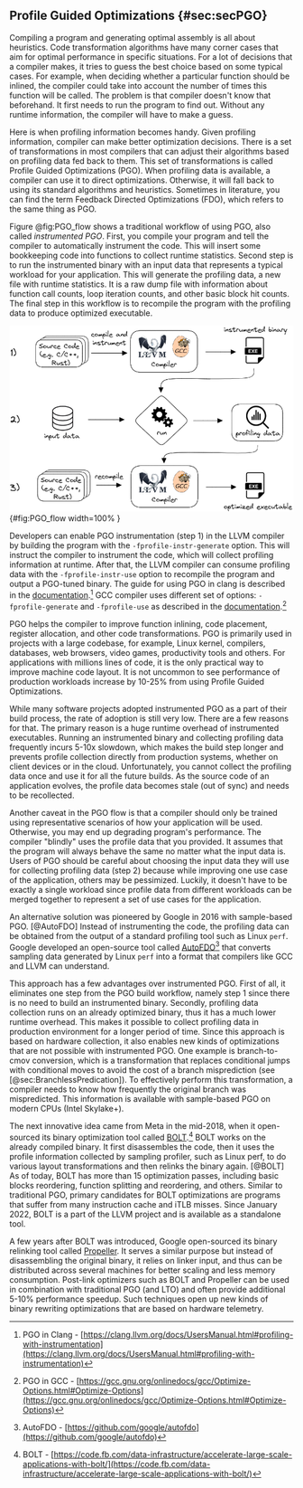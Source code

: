 

## Profile Guided Optimizations {#sec:secPGO}	

Compiling a program and generating optimal assembly is all about heuristics. Code transformation algorithms have many corner cases that aim for optimal performance in specific situations. For a lot of decisions that a compiler makes, it tries to guess the best choice based on some typical cases. For example, when deciding whether a particular function should be inlined, the compiler could take into account the number of times this function will be called. The problem is that compiler doesn't know that beforehand. It first needs to run the program to find out. Without any runtime information, the compiler will have to make a guess.

Here is when profiling information becomes handy. Given profiling information, compiler can make better optimization decisions. There is a set of transformations in most compilers that can adjust their algorithms based on profiling data fed back to them. This set of transformations is called Profile Guided Optimizations (PGO). When profiling data is available, a compiler can use it to direct optimizations. Otherwise, it will fall back to using its standard algorithms and heuristics. Sometimes in literature, you can find the term Feedback Directed Optimizations (FDO), which refers to the same thing as PGO.

Figure @fig:PGO_flow shows a traditional workflow of using PGO, also called *instrumented PGO*. First, you compile your program and tell the compiler to automatically instrument the code. This will insert some bookkeeping code into functions to collect runtime statistics. Second step is to run the instrumented binary with an input data that represents a typical workload for your application. This will generate the profiling data, a new file with runtime statistics. It is a raw dump file with information about function call counts, loop iteration counts, and other basic block hit counts. The final step in this workflow is to recompile the program with the profiling data to produce optimized executable.

![Instrumented PGO workflow.](../../img/cpu_fe_opts/pgo_flow.png){#fig:PGO_flow width=100% }

Developers can enable PGO instrumentation (step 1) in the LLVM compiler by building the program with the `-fprofile-instr-generate` option. This will instruct the compiler to instrument the code, which will collect profiling information at runtime. After that, the LLVM compiler can consume profiling data with the `-fprofile-instr-use` option to recompile the program and output a PGO-tuned binary. The guide for using PGO in clang is described in the [documentation](https://clang.llvm.org/docs/UsersManual.html#profiling-with-instrumentation).[^7] GCC compiler uses different set of options: `-fprofile-generate` and `-fprofile-use` as described in the [documentation](https://gcc.gnu.org/onlinedocs/gcc/Optimize-Options.html#Optimize-Options).[^10]

PGO helps the compiler to improve function inlining, code placement, register allocation, and other code transformations. PGO is primarily used in projects with a large codebase, for example, Linux kernel, compilers, databases, web browsers, video games, productivity tools and others. For applications with millions lines of code, it is the only practical way to improve machine code layout. It is not uncommon to see performance of production workloads increase by 10-25% from using Profile Guided Optimizations.

While many software projects adopted instrumented PGO as a part of their build process, the rate of adoption is still very low. There are a few reasons for that. The primary reason is a huge runtime overhead of instrumented executables. Running an instrumented binary and collecting profiling data frequently incurs 5-10x slowdown, which makes the build step longer and prevents profile collection directly from production systems, whether on client devices or in the cloud. Unfortunately, you cannot collect the profiling data once and use it for all the future builds. As the source code of an application evolves, the profile data becomes stale (out of sync) and needs to be recollected.

Another caveat in the PGO flow is that a compiler should only be trained using representative scenarios of how your application will be used. Otherwise, you may end up degrading program's performance. The compiler "blindly" uses the profile data that you provided. It assumes that the program will always behave the same no matter what the input data is. Users of PGO should be careful about choosing the input data they will use for collecting profiling data (step 2) because while improving one use case of the application, others may be pessimized. Luckily, it doesn't have to be exactly a single workload since profile data from different workloads can be merged together to represent a set of use cases for the application.

An alternative solution was pioneered by Google in 2016 with sample-based PGO. [@AutoFDO] Instead of instrumenting the code, the profiling data can be obtained from the output of a standard profiling tool such as Linux `perf`. Google developed an open-source tool called [AutoFDO](https://github.com/google/autofdo)[^8] that converts sampling data generated by Linux `perf` into a format that compilers like GCC and LLVM can understand.

This approach has a few advantages over instrumented PGO. First of all, it eliminates one step from the PGO build workflow, namely step 1 since there is no need to build an instrumented binary. Secondly, profiling data collection runs on an already optimized binary, thus it has a much lower runtime overhead. This makes it possible to collect profiling data in production environment for a longer period of time. Since this approach is based on hardware collection, it also enables new kinds of optimizations that are not possible with instrumented PGO. One example is branch-to-cmov conversion, which is a transformation that replaces conditional jumps with conditional moves to avoid the cost of a branch misprediction (see [@sec:BranchlessPredication]). To effectively perform this transformation, a compiler needs to know how frequently the original branch was mispredicted. This information is available with sample-based PGO on modern CPUs (Intel Skylake+).

The next innovative idea came from Meta in the mid-2018, when it open-sourced its binary optimization tool called [BOLT](https://code.fb.com/data-infrastructure/accelerate-large-scale-applications-with-bolt/).[^9] BOLT works on the already compiled binary. It first disassembles the code, then it uses the profile information collected by sampling profiler, such as Linux perf, to do various layout transformations and then relinks the binary again. [@BOLT] As of today, BOLT has more than 15 optimization passes, including basic blocks reordering, function splitting and reordering, and others. Similar to traditional PGO, primary candidates for BOLT optimizations are programs that suffer from many instruction cache and iTLB misses. Since January 2022, BOLT is a part of the LLVM project and is available as a standalone tool.

A few years after BOLT was introduced, Google open-sourced its binary relinking tool called [Propeller](https://github.com/google/llvm-propeller/blob/plo-dev/Propeller_RFC.pdf). It serves a similar purpose but instead of disassembling the original binary, it relies on linker input, and thus can be distributed across several machines for better scaling and less memory consumption. Post-link optimizers such as BOLT and Propeller can be used in combination with traditional PGO (and LTO) and often provide additional 5-10% performance speedup. Such techniques open up new kinds of binary rewriting optimizations that are based on hardware telemetry.

[^7]: PGO in Clang - [https://clang.llvm.org/docs/UsersManual.html#profiling-with-instrumentation](https://clang.llvm.org/docs/UsersManual.html#profiling-with-instrumentation)
[^8]: AutoFDO - [https://github.com/google/autofdo](https://github.com/google/autofdo)
[^9]: BOLT - [https://code.fb.com/data-infrastructure/accelerate-large-scale-applications-with-bolt/](https://code.fb.com/data-infrastructure/accelerate-large-scale-applications-with-bolt/)
[^10]: PGO in GCC - [https://gcc.gnu.org/onlinedocs/gcc/Optimize-Options.html#Optimize-Options](https://gcc.gnu.org/onlinedocs/gcc/Optimize-Options.html#Optimize-Options)
